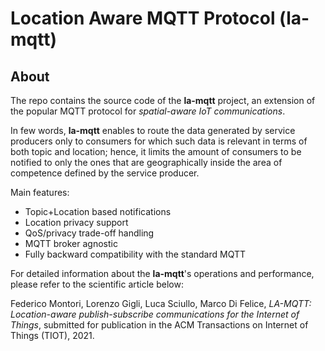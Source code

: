 # Location Aware MQTT Protocol (la-mqtt)

## About
The repo contains the source code of the **la-mqtt** project, an extension of the popular MQTT protocol for *spatial-aware IoT communications*.

In few words, **la-mqtt** enables to route the data generated by service producers only to consumers for which such data is relevant in terms of both topic and location; 
hence, it limits the amount of consumers to be notified to only the ones that are geographically inside the area of competence defined by the service producer. 

Main features:
- Topic+Location based notifications
- Location privacy support
- QoS/privacy trade-off handling
- MQTT broker agnostic
- Fully backward compatibility with the standard MQTT

For detailed information about the **la-mqtt**'s operations and performance, please refer to the scientific article below:

Federico Montori, Lorenzo Gigli, Luca Sciullo, Marco Di Felice, *LA-MQTT: Location-aware publish-subscribe communications for the Internet of Things*, submitted for publication in the 
ACM Transactions on Internet of Things (TIOT), 2021.


